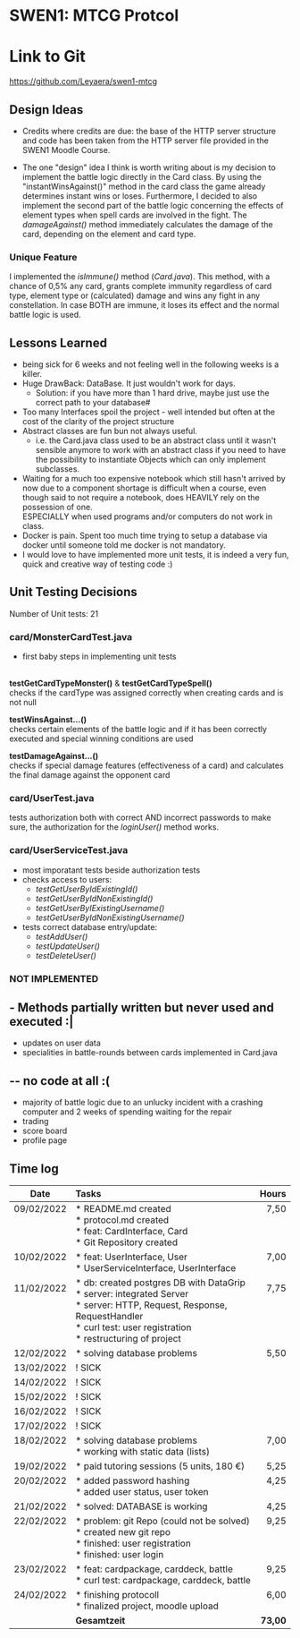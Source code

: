 # SWEN1: MTCG Protcol

# Link to Git
https://github.com/Leyaera/swen1-mtcg

## Design Ideas

* Credits where credits are due: the base of the HTTP server structure and code has been taken from the HTTP server file provided in the SWEN1 Moodle Course. 

* The one "design" idea I think is worth writing about is my decision to implement the battle logic directly in the Card class. 
By using the "instantWinsAgainst()" method in the card class the game already determines instant wins or loses. 
Furthermore, I decided to also implement the second part of the battle logic concerning the effects of element types when spell cards are involved in the fight. The *damageAgainst()* method immediately calculates the damage of the card, depending on the element and card type.

### Unique Feature
I  implemented the *isImmune()* method (*Card.java*). This method, with a chance of 0,5% any card, grants complete immunity regardless of card type, element type or (calculated) damage and wins any fight in any constellation. 
In case BOTH are immune, it loses its effect and the normal battle logic is used.

## Lessons Learned
* being sick for 6 weeks and not feeling well in the following weeks is a killer.
* Huge DrawBack: DataBase. It just wouldn't work for days. 
  * Solution: if you have more than 1 hard drive, maybe just use the correct path to your database#
* Too many Interfaces spoil the project - well intended but often at the cost of the clarity of the project structure
* Abstract classes are fun bun not always useful. 
  * i.e. the Card.java class used to be an abstract class until it wasn't sensible anymore to work with an abstract class if you need to have the possibility to instantiate Objects which can only implement subclasses.
* Waiting for a much too expensive notebook which still hasn't arrived by now due to a component shortage is difficult when a course, even though said to not require a notebook, does HEAVILY rely on the possession of one.<br>ESPECIALLY when used programs and/or computers do not work in class.
* Docker is pain. Spent too much time trying to setup a database via docker until someone told me docker is not mandatory. 
* I would love to have implemented more unit tests, it is indeed a very fun, quick and creative way of testing code :)

## Unit Testing Decisions

Number of Unit tests: 21

### card/MonsterCardTest.java

* first baby steps in implementing unit tests
<br><br>

**testGetCardTypeMonster()** & **testGetCardTypeSpell()**<br>
checks if the cardType was assigned correctly when creating cards and is not null 

**testWinsAgainst...()**<br>
checks certain elements of the battle logic and if it has been correctly executed and special winning conditions are used

**testDamageAgainst...()**<br>
checks if special damage features (effectiveness of a card) and calculates the final damage against the opponent card

### card/UserTest.java

tests authorization both with correct AND incorrect passwords to make sure, the authorization for the *loginUser()* method works.

### card/UserServiceTest.java

* most imporatant tests beside authorization tests
* checks access to users:
  * *testGetUserByIdExistingId()*
  * *testGetUserByIdNonExistingId()*
  * *testGetUserByIExistingUsername()* 
  * *testGetUserByIdNonExistingUsername()*
* tests correct database entry/update:
  * *testAddUser()*
  * *testUpdateUser()*
  * *testDeleteUser()*

### NOT IMPLEMENTED

## - Methods partially written but never used and executed :|
* updates on user data
* specialities in battle-rounds between cards implemented in Card.java

## -- no code at all :(
* majority of battle logic due to an unlucky incident with a crashing computer and 2 weeks of spending waiting for the repair 
* trading
* score board
* profile page

## Time log

| Date | Tasks | Hours |
|------------|:--------------------|------:|
| 09/02/2022<br><br><br><br> | * README.md created<br>* protocol.md created<br>* feat: CardInterface, Card<br>* Git Repository created | 7,50<br><br><br><br> |
| 10/02/2022<br><br> | * feat: UserInterface, User<br>* UserServiceInterface, UserInterface | 7,00 <br><br> |
| 11/02/2022<br><br><br><br><br> | * db: created postgres DB with DataGrip<br>* server: integrated Server<br>* server: HTTP, Request, Response, RequestHandler<br>* curl test: user registration<br>* restructuring of project | 7,75<br><br><br><br><br> |
| 12/02/2022 | * solving database problems | 5,50 |
| 13/02/2022 | ! SICK |   |
| 14/02/2022 | ! SICK |   |
| 15/02/2022 | ! SICK |   |
| 16/02/2022 | ! SICK |   |
| 17/02/2022 | ! SICK |   |
| 18/02/2022<br><br> | * solving database problems<br>* working with static data (lists) | 7,00<br><br> |
| 19/02/2022 | * paid tutoring sessions (5 units, 180 €) | 5,25 |
| 20/02/2022<br><br> | * added password hashing<br>* added user status, user token | 4,25<br><br> |
| 21/02/2022 | * solved: DATABASE is working | 4,25 |
| 22/02/2022<br><br><br><br> |  * problem: git Repo (could not be solved)<br>* created new git repo<br>* finished: user registration<br>* finished: user login | 9,25 <br><br><br><br> |
| 23/02/2022<br><br> | * feat: cardpackage, carddeck, battle<br>* curl test: cardpackage, carddeck, battle | 9,25<br><br> |
| 24/02/2022<br><br> | * finishing protocoll<br>* finalized project, moodle upload  | 6,00<br><br> |
|   | **Gesamtzeit** | **73,00** |

